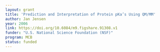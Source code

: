 ```yaml
---
layout: grant
title: 'Prediction and Interpretation of Protein pKa’s Using QM/MM'
author: Jan Jensen
year: 2006
link: https://doi.org/10.6084/m9.figshare.91308.v1
funder: "U.S. National Science Foundation (NSF)"
program: MCB
status: funded
---
```

